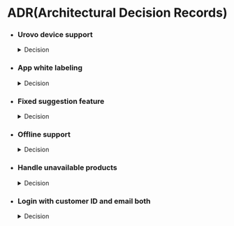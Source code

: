 # ADR(Architectural Decision Records)

<ul>
    <li>
        <h3>Urovo device support</h3>
        <details>
            <summary>Decision</summary>
            <h6>Date: 22 August 2024</h6>
            <h4>Context</h4>
            <p>Jacobsen wants to add the Urovo device support. So they can use the app with the Urovo device as like Zebra devices.</p>
            <h4>Solution</h4>
            <p>
                Found a Flutter library named with plaser_scanner by PluginTechWinzad. Plugin link: <a href="https://github.com/PluginTechWinzad/plaser_scanner">https://github.com/PluginTechWinzad/plaser_scanner</a><br>
                It has multiple Urovo device supports. So integrated that library.</p>
        </details>
    </li>
    <li>
        <h3>App white labeling</h3>
        <details>
            <summary>Decision</summary>
            <h6>Date: 18 June 2024</h6>
            <h4>Context</h4>
            <p>New DAB company wants the same product so decided to do white labeling the project.</p>
            <h4>Solution</h4>
            <p>Managed separate build flavors for separate companies and Managed the theme, app colors and company specific data from the flavor main to do white labeling.</p>
        </details>
    </li>
    <li>
        <h3>Fixed suggestion feature</h3>
        <details>
            <summary>Decision</summary>
            <h6>Date: 14 May 2024</h6>
            <h4>Context</h4>
            <p>Jacobsen decided to replace the Item in option with Fixed Suggestion.</p>
            <h4>Solution</h4>
            <p>Removed item in option and functionality and added fixed suggestion feature.</p>
        </details>
    </li>
    <li>
        <h3>Offline support</h3>
        <details>
            <summary>Decision</summary>
            <h6>Date: 26 April 2024</h6>
            <h4>Context</h4>
            <p>Jacobsen wanted to allow the users to use app in offline for the inventory management.</p>
            <h4>Solution</h4>
            <p>Saving the data in local database first then syncing the data to the server when the device is online. <br><br> This service only implemented for inventory create, update, delete, and product in and out option.</p>
        </details>
    </li>
    <li>
        <h3>Handle unavailable products</h3>
        <details>
            <summary>Decision</summary>
            <h6>Date: 04 April 2024</h6>
            <h4>Context</h4>
            <p>Jacobsen wanted to distinguish the available and unavailable products. So the user can identify the unavailable products and can replace that with another available product.</p>
            <h4>Solution</h4>
            <p>Added a isAvailable field to distinguish the available and unavailable products. And product replacement feature implemented for the unavailable products.</p>
        </details>
    </li>
    <li>
        <h3>Login with customer ID and email both</h3>
        <details>
            <summary>Decision</summary>
            <h6>Date: 08 April 2024</h6>
            <h4>Context</h4>
            <p>Jacobsen wanted to allow user to login by using email and password or customer id and password.</p>
            <h4>Solution</h4>
            <p>Removed the email validation from email field.</p>
        </details>
    </li>
</ul>
<br>
<br>
